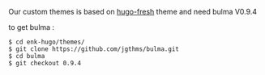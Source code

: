 Our custom themes is based on [hugo-fresh](https://github.com/StefMa/hugo-fresh) theme and need bulma V0.9.4

to get bulma :
```shell
$ cd enk-hugo/themes/
$ git clone https://github.com/jgthms/bulma.git
$ cd bulma
$ git checkout 0.9.4
```